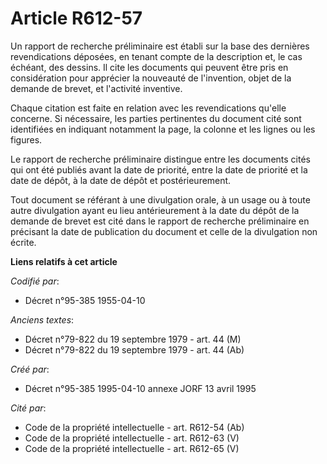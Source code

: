 # Article R612-57

Un rapport de recherche préliminaire est établi sur la base des dernières revendications déposées, en tenant compte de la
description et, le cas échéant, des dessins. Il cite les documents qui peuvent être pris en considération pour apprécier la
nouveauté de l'invention, objet de la demande de brevet, et l'activité inventive.

Chaque citation est faite en relation avec les revendications qu'elle concerne. Si nécessaire, les parties pertinentes du
document cité sont identifiées en indiquant notamment la page, la colonne et les lignes ou les figures.

Le rapport de recherche préliminaire distingue entre les documents cités qui ont été publiés avant la date de priorité, entre
la date de priorité et la date de dépôt, à la date de dépôt et postérieurement.

Tout document se référant à une divulgation orale, à un usage ou à toute autre divulgation ayant eu lieu antérieurement à la
date du dépôt de la demande de brevet est cité dans le rapport de recherche préliminaire en précisant la date de publication
du document et celle de la divulgation non écrite.

**Liens relatifs à cet article**

_Codifié par_:

  - Décret n°95-385 1955-04-10

_Anciens textes_:

  - Décret n°79-822 du 19 septembre 1979 - art. 44 (M)
  - Décret n°79-822 du 19 septembre 1979 - art. 44 (Ab)

_Créé par_:

  - Décret n°95-385 1995-04-10 annexe JORF 13 avril 1995

_Cité par_:

  - Code de la propriété intellectuelle - art. R612-54 (Ab)
  - Code de la propriété intellectuelle - art. R612-63 (V)
  - Code de la propriété intellectuelle - art. R612-65 (V)
